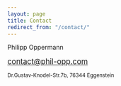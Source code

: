 ```yaml
---
layout: page
title: Contact
redirect_from: "/contact/"
---
```


Philipp Oppermann

<big>contact@phil-opp.com</big>

<small>Dr.Gustav-Knodel-Str.7b, 76344 Eggenstein</small>
